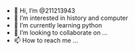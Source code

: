 - 👋 Hi, I’m @211213943
- 👀 I’m interested in history and computer
- 🌱 I’m currently learning python 
- 💞️ I’m looking to collaborate on ...
- 📫 How to reach me ...

<!---
211213943/211213943 is a ✨ special ✨ repository because its `README.md` (this file) appears on your GitHub profile.
You can click the Preview link to take a look at your changes.
--->
